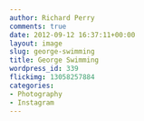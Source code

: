 ```yaml
---
author: Richard Perry
comments: true
date: 2012-09-12 16:37:11+00:00
layout: image
slug: george-swimming
title: George Swimming
wordpress_id: 339
flickimg: 13058257884
categories:
- Photography
- Instagram
---
```



